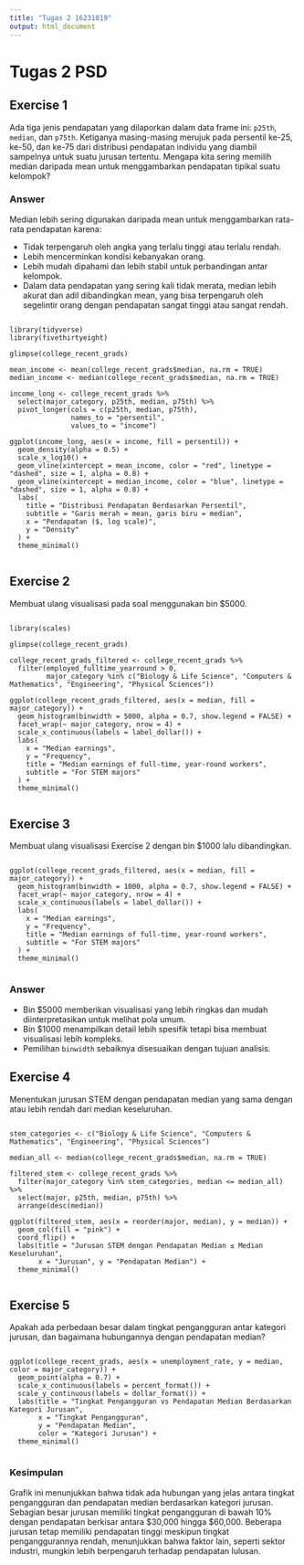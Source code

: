 ```yaml
---
title: "Tugas 2 16231019"
output: html_document
---
```


# Tugas 2 PSD

## Exercise 1

Ada tiga jenis pendapatan yang dilaporkan dalam data frame ini: `p25th`, `median`, dan `p75th`. Ketiganya masing-masing merujuk pada persentil ke-25, ke-50, dan ke-75 dari distribusi pendapatan individu yang diambil sampelnya untuk suatu jurusan tertentu. Mengapa kita sering memilih median daripada mean untuk menggambarkan pendapatan tipikal suatu kelompok?

### Answer

Median lebih sering digunakan daripada mean untuk menggambarkan rata-rata pendapatan karena:
- Tidak terpengaruh oleh angka yang terlalu tinggi atau terlalu rendah.
- Lebih mencerminkan kondisi kebanyakan orang.
- Lebih mudah dipahami dan lebih stabil untuk perbandingan antar kelompok.
- Dalam data pendapatan yang sering kali tidak merata, median lebih akurat dan adil dibandingkan mean, yang bisa terpengaruh oleh segelintir orang dengan pendapatan sangat tinggi atau sangat rendah.

```{r}

library(tidyverse)
library(fivethirtyeight)

glimpse(college_recent_grads)

mean_income <- mean(college_recent_grads$median, na.rm = TRUE)
median_income <- median(college_recent_grads$median, na.rm = TRUE)

income_long <- college_recent_grads %>%
  select(major_category, p25th, median, p75th) %>%
  pivot_longer(cols = c(p25th, median, p75th),
               names_to = "persentil",
               values_to = "income")

ggplot(income_long, aes(x = income, fill = persentil)) +
  geom_density(alpha = 0.5) +
  scale_x_log10() +  
  geom_vline(xintercept = mean_income, color = "red", linetype = "dashed", size = 1, alpha = 0.8) +
  geom_vline(xintercept = median_income, color = "blue", linetype = "dashed", size = 1, alpha = 0.8) +
  labs(
    title = "Distribusi Pendapatan Berdasarkan Persentil",
    subtitle = "Garis merah = mean, garis biru = median",
    x = "Pendapatan ($, log scale)",
    y = "Density"
  ) +
  theme_minimal()
  
```

## Exercise 2

Membuat ulang visualisasi pada soal menggunakan bin $5000.

```{r}

library(scales)

glimpse(college_recent_grads)

college_recent_grads_filtered <- college_recent_grads %>%
  filter(employed_fulltime_yearround > 0,
         major_category %in% c("Biology & Life Science", "Computers & Mathematics", "Engineering", "Physical Sciences"))

ggplot(college_recent_grads_filtered, aes(x = median, fill = major_category)) +
  geom_histogram(binwidth = 5000, alpha = 0.7, show.legend = FALSE) +
  facet_wrap(~ major_category, nrow = 4) +  
  scale_x_continuous(labels = label_dollar()) + 
  labs(
    x = "Median earnings",
    y = "Frequency",
    title = "Median earnings of full-time, year-round workers",
    subtitle = "For STEM majors"
  ) +
  theme_minimal()
  
```

## Exercise 3

Membuat ulang visualisasi Exercise 2 dengan bin $1000 lalu dibandingkan.

```{r}

ggplot(college_recent_grads_filtered, aes(x = median, fill = major_category)) +
  geom_histogram(binwidth = 1000, alpha = 0.7, show.legend = FALSE) +
  facet_wrap(~ major_category, nrow = 4) +  
  scale_x_continuous(labels = label_dollar()) + 
  labs(
    x = "Median earnings",
    y = "Frequency",
    title = "Median earnings of full-time, year-round workers",
    subtitle = "For STEM majors"
  ) +
  theme_minimal()
  
```

### Answer
- Bin $5000 memberikan visualisasi yang lebih ringkas dan mudah diinterpretasikan untuk melihat pola umum.
- Bin $1000 menampilkan detail lebih spesifik tetapi bisa membuat visualisasi lebih kompleks.
- Pemilihan `binwidth` sebaiknya disesuaikan dengan tujuan analisis.

## Exercise 4

Menentukan jurusan STEM dengan pendapatan median yang sama dengan atau lebih rendah dari median keseluruhan.

```{r}

stem_categories <- c("Biology & Life Science", "Computers & Mathematics", "Engineering", "Physical Sciences")

median_all <- median(college_recent_grads$median, na.rm = TRUE)

filtered_stem <- college_recent_grads %>%
  filter(major_category %in% stem_categories, median <= median_all) %>%
  select(major, p25th, median, p75th) %>%
  arrange(desc(median))

ggplot(filtered_stem, aes(x = reorder(major, median), y = median)) +
  geom_col(fill = "pink") +
  coord_flip() +
  labs(title = "Jurusan STEM dengan Pendapatan Median ≤ Median Keseluruhan",
       x = "Jurusan", y = "Pendapatan Median") +
  theme_minimal()
  
```


## Exercise 5

Apakah ada perbedaan besar dalam tingkat pengangguran antar kategori jurusan, dan bagaimana hubungannya dengan pendapatan median?

```{r}

ggplot(college_recent_grads, aes(x = unemployment_rate, y = median, color = major_category)) +
  geom_point(alpha = 0.7) +
  scale_x_continuous(labels = percent_format()) +  
  scale_y_continuous(labels = dollar_format()) +   
  labs(title = "Tingkat Pengangguran vs Pendapatan Median Berdasarkan Kategori Jurusan",
       x = "Tingkat Pengangguran",
       y = "Pendapatan Median",
       color = "Kategori Jurusan") +
  theme_minimal()
  
```

### Kesimpulan
Grafik ini menunjukkan bahwa tidak ada hubungan yang jelas antara tingkat pengangguran dan pendapatan median berdasarkan kategori jurusan. Sebagian besar jurusan memiliki tingkat pengangguran di bawah 10% dengan pendapatan berkisar antara $30,000 hingga $60,000. Beberapa jurusan tetap memiliki pendapatan tinggi meskipun tingkat penganggurannya rendah, menunjukkan bahwa faktor lain, seperti sektor industri, mungkin lebih berpengaruh terhadap pendapatan lulusan.

